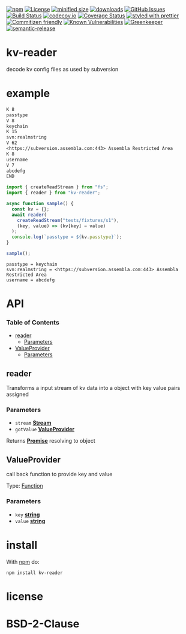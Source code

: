[![npm](https://img.shields.io/npm/v/kv-reader.svg)](https://www.npmjs.com/package/kv-reader)
[![License](https://img.shields.io/badge/License-BSD%203--Clause-blue.svg)](https://opensource.org/licenses/BSD-3-Clause)
[![minified size](https://badgen.net/bundlephobia/min/kv-reader)](https://bundlephobia.com/result?p=kv-reader)
[![downloads](http://img.shields.io/npm/dm/kv-reader.svg?style=flat-square)](https://npmjs.org/package/kv-reader)
[![GitHub Issues](https://img.shields.io/github/issues/arlac77/kv-reader.svg?style=flat-square)](https://github.com/arlac77/kv-reader/issues)
[![Build Status](https://secure.travis-ci.org/arlac77/kv-reader.png)](http://travis-ci.org/arlac77/kv-reader)
[![codecov.io](http://codecov.io/github/arlac77/kv-reader/coverage.svg?branch=master)](http://codecov.io/github/arlac77/kv-reader?branch=master)
[![Coverage Status](https://coveralls.io/repos/arlac77/kv-reader/badge.svg)](https://coveralls.io/r/arlac77/kv-reader)
[![styled with prettier](https://img.shields.io/badge/styled_with-prettier-ff69b4.svg)](https://github.com/prettier/prettier)
[![Commitizen friendly](https://img.shields.io/badge/commitizen-friendly-brightgreen.svg)](http://commitizen.github.io/cz-cli/)
[![Known Vulnerabilities](https://snyk.io/test/github/arlac77/kv-reader/badge.svg)](https://snyk.io/test/github/arlac77/kv-reader)
[![Greenkeeper](https://badges.greenkeeper.io/arlac77/kv-reader.svg)](https://greenkeeper.io/)
[![semantic-release](https://img.shields.io/badge/%20%20%F0%9F%93%A6%F0%9F%9A%80-semantic--release-e10079.svg)](https://github.com/arlac77/kv-reader)

# kv-reader

decode kv config files as used by subversion

# example

```txt
K 8
passtype
V 8
keychain
K 15
svn:realmstring
V 62
<https://subversion.assembla.com:443> Assembla Restricted Area
K 8
username
V 7
abcdefg
END
```

<!-- skip-example -->

```javascript
import { createReadStream } from "fs";
import { reader } from "kv-reader";

async function sample() {
  const kv = {};
  await reader(
    createReadStream("tests/fixtures/s1"),
    (key, value) => (kv[key] = value)
  );
  console.log(`passtype = ${kv.passtype}`);
}

sample();
```

    passtype = keychain
    svn:realmstring = <https://subversion.assembla.com:443> Assembla Restricted Area
    username = abcdefg

# API

<!-- Generated by documentation.js. Update this documentation by updating the source code. -->

### Table of Contents

- [reader](#reader)
  - [Parameters](#parameters)
- [ValueProvider](#valueprovider)
  - [Parameters](#parameters-1)

## reader

Transforms a input stream of kv data into a object
with key value pairs assigned

### Parameters

- `stream` **[Stream](https://nodejs.org/api/stream.html)**
- `gotValue` **[ValueProvider](#valueprovider)**

Returns **[Promise](https://developer.mozilla.org/docs/Web/JavaScript/Reference/Global_Objects/Promise)** resolving to object

## ValueProvider

call back function to provide key and value

Type: [Function](https://developer.mozilla.org/docs/Web/JavaScript/Reference/Statements/function)

### Parameters

- `key` **[string](https://developer.mozilla.org/docs/Web/JavaScript/Reference/Global_Objects/String)**
- `value` **[string](https://developer.mozilla.org/docs/Web/JavaScript/Reference/Global_Objects/String)**

# install

With [npm](http://npmjs.org) do:

```shell
npm install kv-reader
```

# license

# BSD-2-Clause
